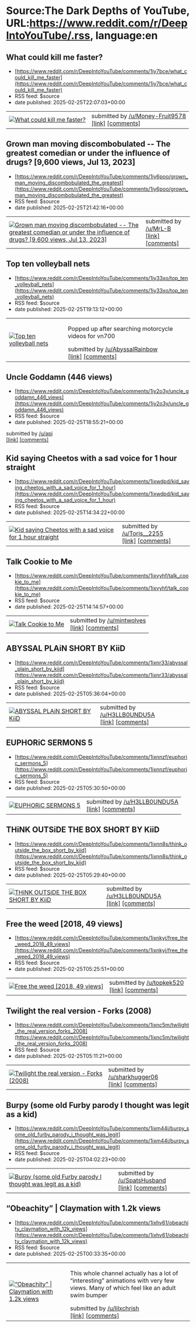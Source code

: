 # Source:The Dark Depths of YouTube, URL:https://www.reddit.com/r/DeepIntoYouTube/.rss, language:en

## What could kill me faster?
 - [https://www.reddit.com/r/DeepIntoYouTube/comments/1iy7bce/what_could_kill_me_faster](https://www.reddit.com/r/DeepIntoYouTube/comments/1iy7bce/what_could_kill_me_faster)
 - RSS feed: $source
 - date published: 2025-02-25T22:07:03+00:00

<table> <tr><td> <a href="https://www.reddit.com/r/DeepIntoYouTube/comments/1iy7bce/what_could_kill_me_faster/"> <img src="https://external-preview.redd.it/QLAX_c7QilbAIDt0rmoLlmko7hQELUfqbB65DEcJykQ.jpg?width=320&amp;crop=smart&amp;auto=webp&amp;s=c57b908402a1df4ab4fb5bed5a6063741ab77ed1" alt="What could kill me faster?" title="What could kill me faster?" /> </a> </td><td> &#32; submitted by &#32; <a href="https://www.reddit.com/user/Money-Fruit9578"> /u/Money-Fruit9578 </a> <br/> <span><a href="https://youtu.be/VxWRpy5X62Y?si=ImT_kldQtsI1hy1c">[link]</a></span> &#32; <span><a href="https://www.reddit.com/r/DeepIntoYouTube/comments/1iy7bce/what_could_kill_me_faster/">[comments]</a></span> </td></tr></table>

## Grown man moving discombobulated -- The greatest comedian or under the influence of drugs? [9,600 views, Jul 13, 2023]
 - [https://www.reddit.com/r/DeepIntoYouTube/comments/1iy6poo/grown_man_moving_discombobulated_the_greatest](https://www.reddit.com/r/DeepIntoYouTube/comments/1iy6poo/grown_man_moving_discombobulated_the_greatest)
 - RSS feed: $source
 - date published: 2025-02-25T21:42:16+00:00

<table> <tr><td> <a href="https://www.reddit.com/r/DeepIntoYouTube/comments/1iy6poo/grown_man_moving_discombobulated_the_greatest/"> <img src="https://external-preview.redd.it/ctOhPc4LUlyjwfyxB7zgstbL-1qCrQfXqeJylemX7c0.jpg?width=320&amp;crop=smart&amp;auto=webp&amp;s=2089f0cc69d902e4727d8a7fe0c1da35873c7f66" alt="Grown man moving discombobulated -- The greatest comedian or under the influence of drugs? [9,600 views, Jul 13, 2023]" title="Grown man moving discombobulated -- The greatest comedian or under the influence of drugs? [9,600 views, Jul 13, 2023]" /> </a> </td><td> &#32; submitted by &#32; <a href="https://www.reddit.com/user/MrL-B"> /u/MrL-B </a> <br/> <span><a href="https://www.youtube.com/watch?v=gRIt4MoOYhU">[link]</a></span> &#32; <span><a href="https://www.reddit.com/r/DeepIntoYouTube/comments/1iy6poo/grown_man_moving_discombobulated_the_greatest/">[comments]</a></span> </td></tr></table>

## Top ten volleyball nets
 - [https://www.reddit.com/r/DeepIntoYouTube/comments/1iy33xo/top_ten_volleyball_nets](https://www.reddit.com/r/DeepIntoYouTube/comments/1iy33xo/top_ten_volleyball_nets)
 - RSS feed: $source
 - date published: 2025-02-25T19:13:12+00:00

<table> <tr><td> <a href="https://www.reddit.com/r/DeepIntoYouTube/comments/1iy33xo/top_ten_volleyball_nets/"> <img src="https://external-preview.redd.it/n6PaYKRxB-st_JV6jClRbOOVcwTJw9PO5z4vwMOIejY.jpg?width=320&amp;crop=smart&amp;auto=webp&amp;s=f2e7647bc60aae7f37b50463b325c8752c1ba8a0" alt="Top ten volleyball nets" title="Top ten volleyball nets" /> </a> </td><td> <!-- SC_OFF --><div class="md"><p>Popped up after searching motorcycle videos for vn700</p> </div><!-- SC_ON --> &#32; submitted by &#32; <a href="https://www.reddit.com/user/AbyssalRainbow"> /u/AbyssalRainbow </a> <br/> <span><a href="https://youtu.be/tZUO53qD3tQ?si=5UpdF4faVEDpUmKk">[link]</a></span> &#32; <span><a href="https://www.reddit.com/r/DeepIntoYouTube/comments/1iy33xo/top_ten_volleyball_nets/">[comments]</a></span> </td></tr></table>

## Uncle Goddamn (446 views)
 - [https://www.reddit.com/r/DeepIntoYouTube/comments/1iy2o3y/uncle_goddamn_446_views](https://www.reddit.com/r/DeepIntoYouTube/comments/1iy2o3y/uncle_goddamn_446_views)
 - RSS feed: $source
 - date published: 2025-02-25T18:55:21+00:00

&#32; submitted by &#32; <a href="https://www.reddit.com/user/api"> /u/api </a> <br/> <span><a href="https://www.youtube.com/watch?v=o0y44sZTTug&amp;rco=1">[link]</a></span> &#32; <span><a href="https://www.reddit.com/r/DeepIntoYouTube/comments/1iy2o3y/uncle_goddamn_446_views/">[comments]</a></span>

## Kid saying Cheetos with a sad voice for 1 hour straight
 - [https://www.reddit.com/r/DeepIntoYouTube/comments/1ixwdpd/kid_saying_cheetos_with_a_sad_voice_for_1_hour](https://www.reddit.com/r/DeepIntoYouTube/comments/1ixwdpd/kid_saying_cheetos_with_a_sad_voice_for_1_hour)
 - RSS feed: $source
 - date published: 2025-02-25T14:34:22+00:00

<table> <tr><td> <a href="https://www.reddit.com/r/DeepIntoYouTube/comments/1ixwdpd/kid_saying_cheetos_with_a_sad_voice_for_1_hour/"> <img src="https://external-preview.redd.it/QV6r8D6HPzm7fP5qmMJrYrFVuroBy7JTbz74nPzjcUI.jpg?width=320&amp;crop=smart&amp;auto=webp&amp;s=392b390eda05d52d4d54809c41a13e50e31b1cbd" alt="Kid saying Cheetos with a sad voice for 1 hour straight" title="Kid saying Cheetos with a sad voice for 1 hour straight" /> </a> </td><td> &#32; submitted by &#32; <a href="https://www.reddit.com/user/Toris__2255"> /u/Toris__2255 </a> <br/> <span><a href="https://www.youtube.com/watch?v=K_6tiFfDxK4&amp;t=2260s">[link]</a></span> &#32; <span><a href="https://www.reddit.com/r/DeepIntoYouTube/comments/1ixwdpd/kid_saying_cheetos_with_a_sad_voice_for_1_hour/">[comments]</a></span> </td></tr></table>

## Talk Cookie to Me
 - [https://www.reddit.com/r/DeepIntoYouTube/comments/1ixvyhf/talk_cookie_to_me](https://www.reddit.com/r/DeepIntoYouTube/comments/1ixvyhf/talk_cookie_to_me)
 - RSS feed: $source
 - date published: 2025-02-25T14:14:57+00:00

<table> <tr><td> <a href="https://www.reddit.com/r/DeepIntoYouTube/comments/1ixvyhf/talk_cookie_to_me/"> <img src="https://external-preview.redd.it/dOKbebtI48C7AoFCBwSC5_04A731dnlsPG0xelZcZKk.jpg?width=320&amp;crop=smart&amp;auto=webp&amp;s=601a9ebb9b91b8a20fcce23bb95217424e5224fa" alt="Talk Cookie to Me" title="Talk Cookie to Me" /> </a> </td><td> &#32; submitted by &#32; <a href="https://www.reddit.com/user/mintwolves"> /u/mintwolves </a> <br/> <span><a href="https://www.youtube.com/watch?v=32ZxrZEQKfM">[link]</a></span> &#32; <span><a href="https://www.reddit.com/r/DeepIntoYouTube/comments/1ixvyhf/talk_cookie_to_me/">[comments]</a></span> </td></tr></table>

## ABYSSAL PLAiN SHORT BY KiiD
 - [https://www.reddit.com/r/DeepIntoYouTube/comments/1ixnr33/abyssal_plain_short_by_kiid](https://www.reddit.com/r/DeepIntoYouTube/comments/1ixnr33/abyssal_plain_short_by_kiid)
 - RSS feed: $source
 - date published: 2025-02-25T05:36:04+00:00

<table> <tr><td> <a href="https://www.reddit.com/r/DeepIntoYouTube/comments/1ixnr33/abyssal_plain_short_by_kiid/"> <img src="https://external-preview.redd.it/j9kUxQ2QrAQDBnvb5u-yQYxJQ-fVexAWsECPqYocsBI.jpg?width=320&amp;crop=smart&amp;auto=webp&amp;s=118c1e1e1cbf590890747cba41562e6cea0be6d0" alt="ABYSSAL PLAiN SHORT BY KiiD" title="ABYSSAL PLAiN SHORT BY KiiD" /> </a> </td><td> &#32; submitted by &#32; <a href="https://www.reddit.com/user/H3LLB0UNDU5A"> /u/H3LLB0UNDU5A </a> <br/> <span><a href="https://youtu.be/10Gb5subB6A?si=yaWLbwXqjofbi8X-">[link]</a></span> &#32; <span><a href="https://www.reddit.com/r/DeepIntoYouTube/comments/1ixnr33/abyssal_plain_short_by_kiid/">[comments]</a></span> </td></tr></table>

## EUPHORiC SERMONS 5
 - [https://www.reddit.com/r/DeepIntoYouTube/comments/1ixnnzf/euphoric_sermons_5](https://www.reddit.com/r/DeepIntoYouTube/comments/1ixnnzf/euphoric_sermons_5)
 - RSS feed: $source
 - date published: 2025-02-25T05:30:50+00:00

<table> <tr><td> <a href="https://www.reddit.com/r/DeepIntoYouTube/comments/1ixnnzf/euphoric_sermons_5/"> <img src="https://external-preview.redd.it/EYcUH-gq6q3cLlX4oFgjCXFc9xEZJ3v5Zs7cPc4h9Gw.jpg?width=320&amp;crop=smart&amp;auto=webp&amp;s=73d6b00d8d0e49516bcf4e504a07511269ed23cf" alt="EUPHORiC SERMONS 5" title="EUPHORiC SERMONS 5" /> </a> </td><td> &#32; submitted by &#32; <a href="https://www.reddit.com/user/H3LLB0UNDU5A"> /u/H3LLB0UNDU5A </a> <br/> <span><a href="https://youtu.be/kJwzTBJNwDc?si=hUjNsrnGnEA8bUwY">[link]</a></span> &#32; <span><a href="https://www.reddit.com/r/DeepIntoYouTube/comments/1ixnnzf/euphoric_sermons_5/">[comments]</a></span> </td></tr></table>

## THiNK OUTSiDE THE BOX SHORT BY KiiD
 - [https://www.reddit.com/r/DeepIntoYouTube/comments/1ixnn8s/think_outside_the_box_short_by_kiid](https://www.reddit.com/r/DeepIntoYouTube/comments/1ixnn8s/think_outside_the_box_short_by_kiid)
 - RSS feed: $source
 - date published: 2025-02-25T05:29:40+00:00

<table> <tr><td> <a href="https://www.reddit.com/r/DeepIntoYouTube/comments/1ixnn8s/think_outside_the_box_short_by_kiid/"> <img src="https://external-preview.redd.it/h-FJ5zS5NsZ8jf70rmFwIi0CqCiz6Thbv4NdcA6TpFo.jpg?width=320&amp;crop=smart&amp;auto=webp&amp;s=2f98354da6aea11c80c2f02ece87fb8c7ae82f67" alt="THiNK OUTSiDE THE BOX SHORT BY KiiD" title="THiNK OUTSiDE THE BOX SHORT BY KiiD" /> </a> </td><td> &#32; submitted by &#32; <a href="https://www.reddit.com/user/H3LLB0UNDU5A"> /u/H3LLB0UNDU5A </a> <br/> <span><a href="https://youtu.be/7UzcVpcuUdI?si=c9UTzyHdwKcXd_8b">[link]</a></span> &#32; <span><a href="https://www.reddit.com/r/DeepIntoYouTube/comments/1ixnn8s/think_outside_the_box_short_by_kiid/">[comments]</a></span> </td></tr></table>

## Free the weed [2018, 49 views]
 - [https://www.reddit.com/r/DeepIntoYouTube/comments/1ixnkyj/free_the_weed_2018_49_views](https://www.reddit.com/r/DeepIntoYouTube/comments/1ixnkyj/free_the_weed_2018_49_views)
 - RSS feed: $source
 - date published: 2025-02-25T05:25:51+00:00

<table> <tr><td> <a href="https://www.reddit.com/r/DeepIntoYouTube/comments/1ixnkyj/free_the_weed_2018_49_views/"> <img src="https://external-preview.redd.it/mQ9gXXTsjYqaMKrIva17vx82SW1UQbnroEIyYkb2NS4.jpg?width=320&amp;crop=smart&amp;auto=webp&amp;s=4696cd61e09e629735b8331e862316f82691e919" alt="Free the weed [2018, 49 views]" title="Free the weed [2018, 49 views]" /> </a> </td><td> &#32; submitted by &#32; <a href="https://www.reddit.com/user/topkek520"> /u/topkek520 </a> <br/> <span><a href="https://www.youtube.com/watch?v=Zc_jeIQ8PH8">[link]</a></span> &#32; <span><a href="https://www.reddit.com/r/DeepIntoYouTube/comments/1ixnkyj/free_the_weed_2018_49_views/">[comments]</a></span> </td></tr></table>

## Twilight the real version - Forks (2008)
 - [https://www.reddit.com/r/DeepIntoYouTube/comments/1ixnc5m/twilight_the_real_version_forks_2008](https://www.reddit.com/r/DeepIntoYouTube/comments/1ixnc5m/twilight_the_real_version_forks_2008)
 - RSS feed: $source
 - date published: 2025-02-25T05:11:21+00:00

<table> <tr><td> <a href="https://www.reddit.com/r/DeepIntoYouTube/comments/1ixnc5m/twilight_the_real_version_forks_2008/"> <img src="https://external-preview.redd.it/Eiax1xgZU-92Aysrq_O3vGI02UB2LekY6ouEwi3aosc.jpg?width=320&amp;crop=smart&amp;auto=webp&amp;s=3ac19f312da8bf287cdea494a817c13fac81e43d" alt="Twilight the real version - Forks (2008)" title="Twilight the real version - Forks (2008)" /> </a> </td><td> &#32; submitted by &#32; <a href="https://www.reddit.com/user/sharkhugger06"> /u/sharkhugger06 </a> <br/> <span><a href="https://www.youtube.com/watch?v=iXxHZzQSu6E">[link]</a></span> &#32; <span><a href="https://www.reddit.com/r/DeepIntoYouTube/comments/1ixnc5m/twilight_the_real_version_forks_2008/">[comments]</a></span> </td></tr></table>

## Burpy (some old Furby parody I thought was legit as a kid)
 - [https://www.reddit.com/r/DeepIntoYouTube/comments/1ixm44i/burpy_some_old_furby_parody_i_thought_was_legit](https://www.reddit.com/r/DeepIntoYouTube/comments/1ixm44i/burpy_some_old_furby_parody_i_thought_was_legit)
 - RSS feed: $source
 - date published: 2025-02-25T04:02:23+00:00

<table> <tr><td> <a href="https://www.reddit.com/r/DeepIntoYouTube/comments/1ixm44i/burpy_some_old_furby_parody_i_thought_was_legit/"> <img src="https://external-preview.redd.it/vlaDZIzyJREwjvjFzYzWxwwGwN9GG-F5MwJhQ64p7o8.jpg?width=320&amp;crop=smart&amp;auto=webp&amp;s=2a503e4499ba0f12fa922cfbddb42f2c11b69475" alt="Burpy (some old Furby parody I thought was legit as a kid)" title="Burpy (some old Furby parody I thought was legit as a kid)" /> </a> </td><td> &#32; submitted by &#32; <a href="https://www.reddit.com/user/SpatsHusband"> /u/SpatsHusband </a> <br/> <span><a href="https://www.youtube.com/watch?v=88vfrrhnrpA&amp;pp=ygULZnVyYnkgYnVycHk%3D">[link]</a></span> &#32; <span><a href="https://www.reddit.com/r/DeepIntoYouTube/comments/1ixm44i/burpy_some_old_furby_parody_i_thought_was_legit/">[comments]</a></span> </td></tr></table>

## “Obeachity” | Claymation with 1.2k views
 - [https://www.reddit.com/r/DeepIntoYouTube/comments/1ixhv61/obeachity_claymation_with_12k_views](https://www.reddit.com/r/DeepIntoYouTube/comments/1ixhv61/obeachity_claymation_with_12k_views)
 - RSS feed: $source
 - date published: 2025-02-25T00:33:35+00:00

<table> <tr><td> <a href="https://www.reddit.com/r/DeepIntoYouTube/comments/1ixhv61/obeachity_claymation_with_12k_views/"> <img src="https://external-preview.redd.it/iNNKowQtE9qxtLvek5xnCiv97u1Ug-HQ9eEfxjwrzl8.jpg?width=320&amp;crop=smart&amp;auto=webp&amp;s=538bad2bcecc2ce0b2bbf311b9e8c0fdb25545d1" alt="“Obeachity” | Claymation with 1.2k views" title="“Obeachity” | Claymation with 1.2k views" /> </a> </td><td> <!-- SC_OFF --><div class="md"><p>This whole channel actually has a lot of “interesting” animations with very few views. Many of which feel like an adult swim bumper</p> </div><!-- SC_ON --> &#32; submitted by &#32; <a href="https://www.reddit.com/user/lilxchrish"> /u/lilxchrish </a> <br/> <span><a href="https://youtu.be/czgQyrhs5Ec?si=fRg0poCGCPmBXXE4">[link]</a></span> &#32; <span><a href="https://www.reddit.com/r/DeepIntoYouTube/comments/1ixhv61/obeachity_claymation_with_12k_views/">[comments]</a></span> </td></tr></table>

